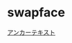 ﻿# swapface

<a href= "https://qiita.com/tachc/items/76a8066a29b3d2ed83f6)https://qiita.com/tachc/items/76a8066a29b3d2ed83f6](https://qiita.com/tachc/items/76a8066a29b3d2ed83f6)https://qiita.com/tachc/items/76a8066a29b3d2ed83f6" >アンカーテキスト</a>

